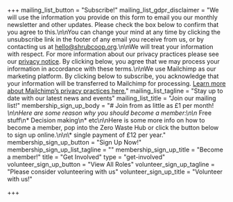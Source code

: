 +++
mailing_list_button = "Subscribe!"
mailing_list_gdpr_disclaimer = "We will use the information you provide on this form to email you our monthly newsletter and other updates. Please check the box below to confirm that you agree to this.\n\nYou can change your mind at any time by clicking the unsubscribe link in the footer of any email you receive from us, or by contacting us at hello@shrubcoop.org.\n\nWe will treat your information with respect. For more information about our privacy practices please see our [privacy notice](https://shrub.space/privacy). By clicking below, you agree that we may process your information in accordance with these terms.\n\nWe use Mailchimp as our marketing platform. By clicking below to subscribe, you acknowledge that your information will be transferred to Mailchimp for processing. [Learn more about Mailchimp’s privacy practices here.](https://mailchimp.com/legal/)"
mailing_list_tagline = "Stay up to date with our latest news and events"
mailing_list_title = "Join our mailing list!"
membership_sign_up_body = "# Join from as little as £1 per month! *\n\nHere are some reason why you should become a member:\n\n* Free stuff\n* Decision making\n* etc\n\nHere is some more info on how to become a member, pop into the Zero Waste Hub or click the button below to sign up online.\n\n\\* single payment of £12 per year."
membership_sign_up_button = "Sign Up Now!"
membership_sign_up_list_tagline = ""
membership_sign_up_title = "Become a member!"
title = "Get Involved"
type = "get-involved"
volunteer_sign_up_button = "View All Roles"
volunteer_sign_up_tagline = "Please consider volunteering with us"
volunteer_sign_up_title = "Volunteer with us!"

+++
